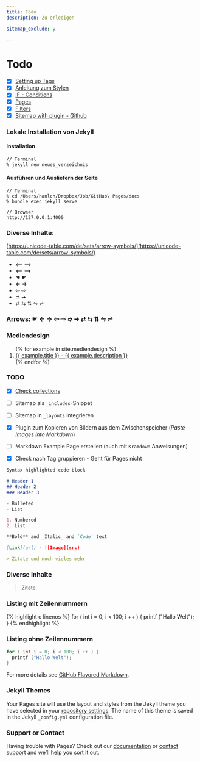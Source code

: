 ```yaml
---
title: Todo
description: Zu erledigen

sitemap_exclude: y

---
```



# Todo

- [x] [Setting up Tags](https://idratherbewriting.com/documentation-theme-jekyll/mydoc_tags.html)
- [x] [Anleitung zum Stylen](https://aregsar.com/blog/2019/how-to-customize-your-github-pages-blog-layout-in-five-minutes/)
- [x] [IF - Conditions](https://idratherbewriting.com/documentation-theme-jekyll/mydoc_conditional_logic.html)
- [x] [Pages](https://idratherbewriting.com/documentation-theme-jekyll/mydoc_pages.html)
- [x] [Filters](https://blog.webjeda.com/jekyll-filters/)
- [x] [Sitemap with plugin - Github](https://github.com/allejo/jekyll-toc)

### Lokale Installation von Jekyll

#### Installation
```
// Terminal
% jekyll new neues_verzeichnis
```


#### Ausführen und Ausliefern der Seite
```
// Terminal
% cd /Users/hanlch/Dropbox/Job/GitHub\ Pages/docs
% bundle exec jekyll serve
```

```
// Browser
http://127.0.0.1:4000
```



### Diverse Inhalte:

[https://unicode-table.com/de/sets/arrow-symbols/](https://unicode-table.com/de/sets/arrow-symbols/)

* ⟵ ⟶
* ⟸ ⟹
* ☚ ☛
* ⇐ ⇒
* ⇦ ⇨
* ➮ ➜
* ⇄ ⇆ ⇅ ⇋ ⇌

### Arrows: ☛ ⇐ ⇒ ⇦ ⇨ ➮ ➜ ⇄ ⇆ ⇅ ⇋ ⇌



### Mediendesign
<ol>
{% for example in site.mediendesign %}
<li><a href="{{ example.url }}">
{{ example.title }} - {{ example.description }}
</a></li>
{% endfor %}
</ol>


### TODO

- [x] [Check collections](https://jekyllrb.com/docs/collections/)
- [ ] Sitemap als `_includes`-Snippet 
- [ ] Sitemap in `_layouts` integrieren
- [x] Plugin zum Kopieren von Bildern aus dem Zwischenspeicher (*Paste Images into Markdown*)
- [ ] Markdown Example Page erstellen (auch mit `Kramdown` Anweisungen)
- [x] Check nach Tag gruppieren - Geht für Pages nicht


```markdown
Syntax highlighted code block

# Header 1
## Header 2
### Header 3

- Bulleted
- List

1. Numbered
2. List

**Bold** and _Italic_ and `Code` text

[Link](url) - ![Image](src)

> Zitate und noch vieles mehr
```

### Diverse Inhalte

> Zitate




### Listing mit Zeilennummern
{% highlight c linenos %}
for ( int i = 0; i < 100; i ++ ) {
printf ("Hallo Welt");
}
{% endhighlight %}


### Listing ohne Zeilennummern
```c
for ( int i = 0; i < 100; i ++ ) {
  printf ("Hallo Welt");
}
```


For more details see [GitHub Flavored Markdown](https://guides.github.com/features/mastering-markdown/).

### Jekyll Themes

Your Pages site will use the layout and styles from the Jekyll theme you have selected in your [repository settings](https://github.com/Pixelpilot/Pixelpilot.github.io/settings/pages). The name of this theme is saved in the Jekyll `_config.yml` configuration file.

### Support or Contact

Having trouble with Pages? Check out our [documentation](https://docs.github.com/categories/github-pages-basics/) or [contact support](https://support.github.com/contact) and we’ll help you sort it out.
